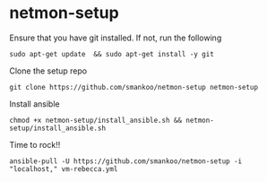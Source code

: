 # netmon-setup

Ensure that you have git installed. If not, run the following

    sudo apt-get update  && sudo apt-get install -y git

Clone the setup repo

    git clone https://github.com/smankoo/netmon-setup netmon-setup

Install ansible

    chmod +x netmon-setup/install_ansible.sh && netmon-setup/install_ansible.sh

Time to rock!!

    ansible-pull -U https://github.com/smankoo/netmon-setup -i "localhost," vm-rebecca.yml
